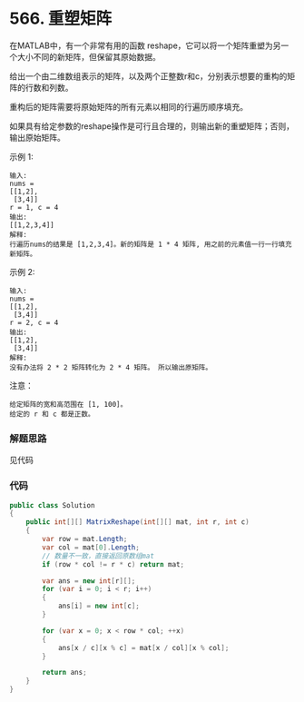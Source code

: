 # 566. 重塑矩阵
在MATLAB中，有一个非常有用的函数 reshape，它可以将一个矩阵重塑为另一个大小不同的新矩阵，但保留其原始数据。

给出一个由二维数组表示的矩阵，以及两个正整数r和c，分别表示想要的重构的矩阵的行数和列数。

重构后的矩阵需要将原始矩阵的所有元素以相同的行遍历顺序填充。

如果具有给定参数的reshape操作是可行且合理的，则输出新的重塑矩阵；否则，输出原始矩阵。

示例 1:
```
输入: 
nums = 
[[1,2],
 [3,4]]
r = 1, c = 4
输出: 
[[1,2,3,4]]
解释:
行遍历nums的结果是 [1,2,3,4]。新的矩阵是 1 * 4 矩阵, 用之前的元素值一行一行填充新矩阵。
```
示例 2:
```
输入: 
nums = 
[[1,2],
 [3,4]]
r = 2, c = 4
输出: 
[[1,2],
 [3,4]]
解释:
没有办法将 2 * 2 矩阵转化为 2 * 4 矩阵。 所以输出原矩阵。
```
注意：
```
给定矩阵的宽和高范围在 [1, 100]。
给定的 r 和 c 都是正数。
```

### 解题思路
见代码

### 代码

```csharp
public class Solution
{
    public int[][] MatrixReshape(int[][] mat, int r, int c)
    {
        var row = mat.Length;
        var col = mat[0].Length;
        // 数量不一致，直接返回原数组mat
        if (row * col != r * c) return mat;

        var ans = new int[r][];
        for (var i = 0; i < r; i++)
        {
            ans[i] = new int[c];
        }

        for (var x = 0; x < row * col; ++x)
        {
            ans[x / c][x % c] = mat[x / col][x % col];
        }

        return ans;
    }
}
```

